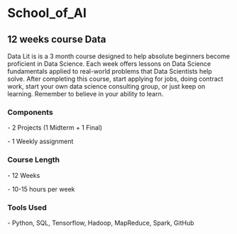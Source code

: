 <h1> School_of_AI </h1>
<h2> 12 weeks course Data </h2>

<p> Data Lit is is a 3 month course designed to help absolute beginners become proficient in Data Science. Each week offers lessons on Data Science fundamentals applied to real-world problems that Data Scientists help solve. After completing this course, start applying for jobs, doing contract work, start your own data science consulting group, or just keep on learning. Remember to believe in your ability to learn.  </p> 

<h3> Components </h3>
<p> - 2 Projects (1 Midterm + 1 Final) </p> 
<p> - 1 Weekly assignment </p>

<h3> Course Length </h3>
<p> - 12 Weeks </p>
<p> - 10-15 hours per week </p>

<h3> Tools Used </h3>
- Python, SQL, Tensorflow, Hadoop, MapReduce, Spark, GitHub
